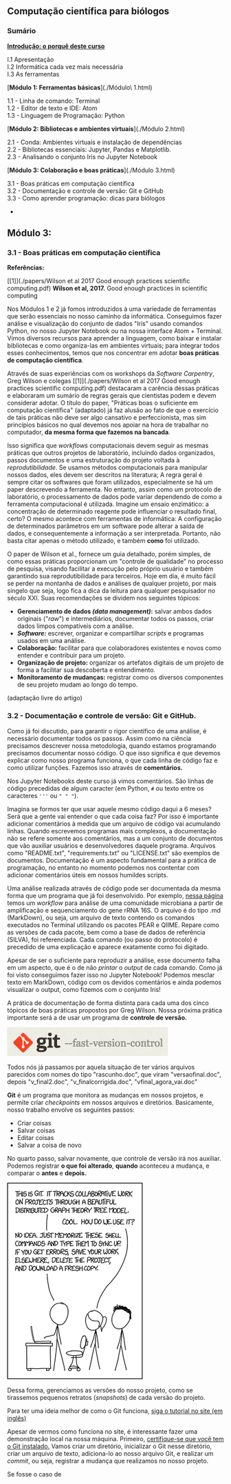 ## Computação científica para biólogos

### Sumário

[**Introdução: o porquê deste curso**](./Introdução.html/)

I.1 Apresentação  
I.2 Informática cada vez mais necessária  
I.3 As ferramentas

[**Módulo 1: Ferramentas básicas**](./Módulo\ 1.html)

1.1 - Linha de comando: Terminal  
1.2 - Editor de texto e IDE: Atom	
1.3 - Linguagem de Programação: Python

[**Módulo 2: Bibliotecas e ambientes virtuais**](./Módulo 2.html)

2.1 - Conda: Ambientes virtuais e instalação de dependências  
2.2 - Bibliotecas essenciais: Jupyter, Pandas e Matplotlib.  
2.3 - Analisando o conjunto Iris no Jupyter Notebook  

[**Módulo 3: Colaboração e boas práticas**](./Módulo 3.html)

3.1 - Boas práticas em computação científica  
3.2 - Documentação e controle de versão: Git e GitHub  
3.3 - Como aprender programação: dicas para biólogos

-

## Módulo 3:

<!---
To-do:

- importância da colaboração
- ten simple rules for biologists learning to program
- boas praticas:
	- documentação com jupyter notebook
	- controle de versão com git
	- colaboração com github


-->

### 3.1 - Boas práticas em computação científica

**Referências:**
 
   
[[1]](./papers/Wilson et al 2017 Good enough practices scientific computing.pdf) **Wilson et al, 2017.** Good enough practices in scientific computing


<!-- TRANSFERIR ESSA SEÇÃO PARA INTRODUÇÃO

Recapitulando o que foi discutido na [Introdução](./introdução.md) do curso, a proficiência no uso do computador e o domínio de fundamentos básicos de programação estão se tornando cada vez mais indispensáveis para qualquer cientista. Apesar das necessidades relacionadas ao treinamento dos pesquisadores neste tópico já serem evidentes há certo tempo, só em anos recentes que essa discussão se tornou bem presente na literatura. Comentários na revista Nature [[1]](./papers/Loman & Watson 2013 So you want to be a computational biologist.pdf) e essa carta [[2]](./papers/Welch 2014 Bioinformatics curriculum.pdf) da ISCB (International Society for Computational Biology) descrevem habilidades-chave para biólogos que querem tirar proveito das ferramentas computacionais. Cientistas blogueiros também já escreveram sobre isso em meios menos formais do periódicos acadêmicos. Em 2009, o geneticista [Daniel MacArthur](https://www.wired.com/author/daniel-macarthur/) escreveu para revista Wired [[3]](./papers/MacArthur 2009 Why biology students should learn how to program _ WIRED.html), falando sobre informática:  **"não consigo pensar em quase nenhuma outra área na qual investir tempo e esforço cedo em sua carreira pode trazer um retorno tão dramático em termos de produtividade científica e oportunidades de carreira."** (adaptado)

--> 
Nos Módulos 1 e 2 já fomos introduzidos à uma variedade de ferramentas que serão essenciais no nosso caminho da informática. Conseguimos fazer análise e visualização do conjunto de dados "Iris" usando comandos Python, no nosso Jupyter Notebook ou na nossa interface Atom + Terminal. Vimos diversos recursos para aprender a linguagem, como baixar e instalar bibliotecas e como organiza-las em ambientes virtuais; para integrar todos esses conhecimentos, temos que nos concentrar em adotar **boas práticas de computação científica**.

Através de suas experiências com os workshops da *Software Carpentry*, Greg Wilson e colegas [[1]](./papers/Wilson et al 2017 Good enough practices scientific computing.pdf) destacaram a carência dessas práticas e elaboraram um sumário de regras gerais que cientistas podem e devem considerar adotar. O título do paper, "Práticas boas o suficiente em computação científica" (adaptado) já faz alusão ao fato de que o exercício de tais práticas não deve ser algo cansativo e perfeccionista, mas sim princípios básicos no qual devemos nos apoiar na hora de trabalhar no computador, **da mesma forma que fazemos na bancada**. 

Isso significa que *workflows* computacionais devem seguir as mesmas práticas que outros projetos de laboratório, incluindo dados organizados, passos documentos e uma estruturação do projeto voltada à *reprodutibilidade*. Se usamos métodos computacionais para manipular nossos dados, eles devem ser descritos na literatura; A regra geral é sempre citar os softwares que foram utilizados, especialmente se há um paper descrevendo a ferramenta. No entanto, assim como um protocolo de laboratório, o processamento de dados pode variar dependendo de como a ferramenta computacional é utilizada. Imagine um ensaio enzimático: a concentração de determinado reagente pode influenciar o resultado final, certo? O mesmo acontece com ferramentas de informática: A configuração de determinados parâmetros em um software pode alterar a saída de dados, e consequentemente a informação a ser interpretada. Portanto, não basta citar apenas o método utilizado, e também **como** foi utilizado.

O paper de Wilson et al., fornece um guia detalhado, porém simples, de como essas práticas proporcionam um "controle de qualidade" no processo de pesquisa, visando facilitar a execução pelo próprio usuário e também garantindo sua reprodutibilidade para terceiros. Hoje em dia, é muito fácil se perder na montanha de dados e análises de qualquer projeto, por mais singelo que seja, logo fica a dica da leitura para qualquer pesquisador no século XXI. Suas recomendações se dividem nos seguintes tópicos:

* **Gerenciamento de dados *(data management)*:** salvar ambos dados originais ("*raw*") e intermediários, documentar todos os passos, criar dados limpos compatíveis com a análise.
* ***Software:*** escrever, organizar e compartilhar *scripts* e programas usados em uma análise.
* **Colaboração:** facilitar para que colaboradores existentes e novos como entender e contribuir para um projeto.
* **Organização de projeto:** organizar os artefatos digitais de um projeto de forma a facilitar sua descoberta e entendimento.
* **Monitoramento de mudanças:** registrar como os diversos componentes de seu projeto mudam ao longo do tempo.

(adaptação livre do artigo)

### 3.2 - Documentação e controle de versão: Git e GitHub.

Como já foi discutido, para garantir o rigor científico de uma análise, é necessário documentar todos os passos. Assim como na ciência precisamos descrever nossa metodologia, quando estamos programando precisamos documentar nosso código. O que isso significa é que devemos explicar como nosso programa funciona, o que cada linha de código faz e como utilizar funções. Fazemos isso através de **comentários.**

Nos Jupyter Notebooks deste curso já vimos comentários. São linhas de código precedidas de algum caracter (em Python, `#` ou texto entre os caracteres `'''` ou `" " "`).

Imagina se formos ter que usar aquele mesmo código daqui a 6 meses? Será que a gente vai entender o que cada coisa faz? Por isso é importante adicionar comentários à medida que um arquivo de código vai acumulando linhas. Quando escrevemos programas mais complexos, a documentação não se refere somente aos comentários, mas a um conjunto de documentos que vão auxiliar usuários e desenvolvedores daquele programa. Arquivos como "README.txt", "requirements.txt" ou "LICENSE.txt" são exemplos de documentos. Documentação é um aspecto fundamental para a prática de programação, no entanto no momento podemos nos contentar com adicionar comentários úteis em nossos humildes scripts.

Uma análise realizada através de código pode ser documentada da mesma forma que um programa que já foi desenvolvido. Por exemplo, [nessa página](https://github.com/vinisalazar/BioEnergia-Lagoa/blob/master/Lagoa%20BioEnergy%20Project%2016S%20Analysis%20Workflow.md) temos um *workflow* para análise de uma comunidade microbiana a partir de amplificação e sequenciamento do gene rRNA 16S. O arquivo é do tipo .md (MarkDown), ou seja, um arquivo de texto contendo os comandos executados no Terminal utilizando os pacotes PEAR e QIIME. Repare como as versões de cada pacote, bem como a base de dados de referência (SILVA), foi referenciada. Cada comando (ou passo do protocolo) é precedido de uma explicação e aparece exatamente como foi digitado.

Apesar de ser o suficiente para reproduzir a análise, esse documento falha em um aspecto, que é o de não *printar* o *output* de cada comando. Como já foi visto conseguimos fazer isso no Jupyter Notebook! Podemos mesclar texto em MarkDown, código com os devidos comentários e ainda podemos visualizar o output, como fizemos com o conjunto Iris!

A prática de documentação de forma distinta para cada uma dos cinco tópicos de boas práticas propostos por Greg Wilson. Nossa próxima prática importante será a de usar um programa de **controle de versão.**

![](img/git2.png)

Todos nós já passamos por aquela situação de ter vários arquivos parecidos com nomes do tipo "rascunho.doc", que viram "versaofinal.doc", depois "v\_final2.doc", "v\_finalcorrigida.doc", "vfinal\_agora_vai.doc"

**Git** é um programa que monitora as mudanças em nossos projetos, e permite criar *checkpoints* em nossos arquivos e diretórios. Basicamente, nosso trabalho envolve os seguintes passos:

* Criar coisas
* Salvar coisas
* Editar coisas
* Salvar a coisa de novo

No quarto passo, salvar novamente, que controle de versão irá nos auxiliar. Podemos registrar **o que foi alterado**, **quando** aconteceu a mudança, e comparar o **antes** e **depois.**

![](img/git.png)

Dessa forma, gerenciamos as versões do nosso projeto, como se tirassemos pequenos retratos (*snapshots*) de cada versão do projeto.

Para ter uma ideia melhor de como o Git funciona, [siga o tutorial no site (em inglês)](https://try.github.io/levels/1/challenges/1)

Apesar de vermos como funciona no site, é interessante fazer uma demonstração local na nossa máquina. Primeiro, [certifique-se que você tem o Git instalado.](https://git-scm.com/book/en/v2/Getting-Started-Installing-Git) Vamos criar um diretório, inicializar o Git nesse diretório, criar um arquivo de texto, adiciona-lo ao nosso arquivo Git, e realizar um *commit*, ou seja, registrar a mudança que realizamos no nosso projeto.

<!-- Módulo 3 - git.ipynb -->

Se fosse o caso de 